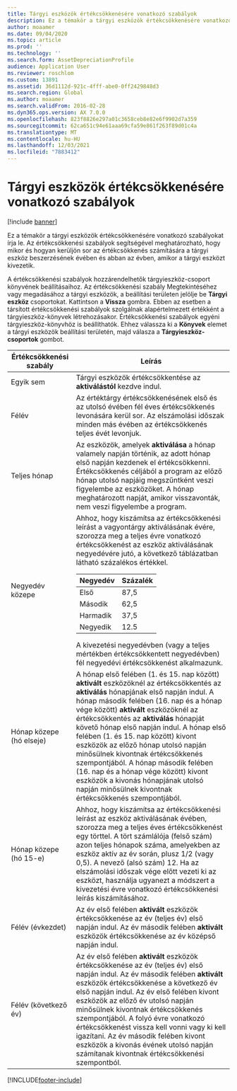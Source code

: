 ```yaml
---
title: Tárgyi eszközök értékcsökkenésére vonatkozó szabályok
description: Ez a témakör a tárgyi eszközök értékcsökkenésére vonatkozó szabályokat írja le.
author: moaamer
ms.date: 09/04/2020
ms.topic: article
ms.prod: ''
ms.technology: ''
ms.search.form: AssetDepreciationProfile
audience: Application User
ms.reviewer: roschlom
ms.custom: 13891
ms.assetid: 36d1112d-921c-4fff-abe0-0ff2429848d3
ms.search.region: Global
ms.author: moaamer
ms.search.validFrom: 2016-02-28
ms.dyn365.ops.version: AX 7.0.0
ms.openlocfilehash: 823f8826e297a01c3658ceb8e82e6f9902d7a359
ms.sourcegitcommit: 62ca651c94e61aaa69cfa59e861f263f89d01c4a
ms.translationtype: MT
ms.contentlocale: hu-HU
ms.lasthandoff: 12/03/2021
ms.locfileid: "7883412"
---
```

# <a name="fixed-asset-depreciation-conventions"></a>Tárgyi eszközök értékcsökkenésére vonatkozó szabályok

[!include [banner](../includes/banner.md)]

Ez a témakör a tárgyi eszközök értékcsökkenésére vonatkozó szabályokat írja le. Az értékcsökkenési szabályok segítségével meghatározható, hogy mikor és hogyan kerüljön sor az értékcsökkenés számítására a tárgyi eszköz beszerzésének évében és abban az évben, amikor a tárgyi eszközt kivezetik.

A értékcsökkenési szabályok hozzárendelhetők tárgyieszköz-csoport könyvének beállításaihoz. Az értékcsökkenési szabály Megtekintéséhez vagy megadásához a tárgyi eszközök, a beállítási területen jelölje be **Tárgyi eszköz** csoportokat. Kattintson a **Vissza** gombra. Ebben az esetben a társított értékcsökkenési szabályok szolgálnak alapértelmezett értékként a tárgyieszköz-könyvek létrehozásakor. Értékcsökkenési szabályok egyéni tárgyieszköz-könyvhöz is beállíthatók. Ehhez válassza ki a **Könyvek** elemet a tárgyi eszközök beállítási területén, majd válasza a **Tárgyieszköz-csoportok** gombot.

| Értékcsökkenési szabály   | Leírás |
|---------------------------|-------------|
| Egyik sem                      | Tárgyi eszközök értékcsökkentése az <strong>aktiválástól</strong> kezdve indul. |
| Félév                 | Az értéktárgy értékcsökkenésének első és az utolsó évében fél éves értékcsökkenés levonására kerül sor. Az elszámolási időszak minden más évében az értékcsökkenés teljes évét levonjuk. |
| Teljes hónap                | Az eszközök, amelyek <strong>aktiválása</strong> a hónap valamely napján történik, az adott hónap első napján kezdenek el értékcsökkenni. Értékcsökkenés céljából a program az előző hónap utolsó napjáig megszűntként veszi figyelembe az eszközöket. A hónap meghatározott napját, amikor visszavonták, nem veszi figyelembe a program. |
| Negyedév közepe               | Ahhoz, hogy kiszámítsa az értékcsökkenési leírást a vagyontárgy aktiválásának évére, szorozza meg a teljes évre vonatkozó értékcsökkenést az eszköz aktiválásának negyedévére jutó, a következő táblázatban látható százalékos értékkel.<table><thead><tr><th>Negyedév</th><th>Százalék</th></tr></thead><tbody><tr><td>Első</td><td>87,5</td></tr><tr><td>Második</td><td>62,5</td></tr><tr><td>Harmadik</td><td>37,5</td></tr><tr><td>Negyedik</td><td>12.5</td></tr></tbody></table>A kivezetési negyedévben (vagy a teljes mértékben értékcsökkentett negyedévben) fél negyedévi értékcsökkenést alkalmazunk. |
| Hónap közepe (hó elseje)  | A hónap első felében (1. és 15. nap között) <strong>aktivált</strong> eszközöknél az értékcsökkentés az <strong>aktiválás</strong> hónapjának első napján indul. A hónap második felében (16. nap és a hónap vége között) <strong>aktivált</strong> eszközöknél az értékcsökkentés az <strong>aktiválás</strong> hónapját követő hónap első napján indul. A hónap első felében (1. és 15. nap között) kivont eszközök az előző hónap utolsó napján minősülnek kivontnak értékcsökkenés szempontjából. A hónap második felében (16. nap és a hónap vége között) kivont eszközök a kivonás hónapjának utolsó napján minősülnek kivontnak értékcsökkenés szempontjából. |
| Hónap közepe (hó 15-e) | Ahhoz, hogy kiszámítsa az értékcsökkenési leírást az eszköz aktiválásának évében, szorozza meg a teljes éves értékcsökkenést egy törttel. A tört számlálója (felső szám) azon teljes hónapok száma, amelyekben az eszköz aktív az év során, plusz 1/2 (vagy 0,5). A nevező (alsó szám) 12. Ha az elszámolási időszak vége előtt vezeti ki az eszközt, használja ugyanezt a módszert a kivezetési évre vonatkozó értékcsökkenési leírás kiszámításához. |
| Félév (évkezdet) | Az év első felében <strong>aktivált</strong> eszközök értékcsökkenése az év (teljes év) első napján indul. Az év második felében <strong>aktivált</strong> eszközök értékcsökkenése az év középső napján indul. |
| Félév (következő év)     | Az év első felében <strong>aktivált</strong> eszközök értékcsökkenése az év (teljes év) első napján indul. Az év második felében <strong>aktivált</strong> eszközök értékcsökkenése a következő év első napján indul. Az év első felében kivont eszközök az előző év utolsó napján minősülnek kivontnak értékcsökkenés szempontjából. A folyó évre vonatkozó értékcsökkenést vissza kell vonni vagy ki kell igazítani. Az év második felében kivont eszközök a kivonás évének utolsó napján számítanak kivontnak értékcsökkenési szempontból. |


[!INCLUDE[footer-include](../../includes/footer-banner.md)]
